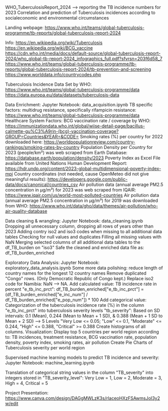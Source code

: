 WHO_TuberculosisReport_2024 --> reporting the TB incidence numbers for 2023
Correlation and prediction of Tuberculosis incidences according to socialeconomic and environmental circumstances

Landing webpage:
https://www.who.int/teams/global-tuberculosis-programme/tb-reports/global-tuberculosis-report-2024

Info:
https://en.wikipedia.org/wiki/Tuberculosis 
https://en.wikipedia.org/wiki/BCG_vaccine 
https://cdn.who.int/media/docs/default-source/global-tuberculosis-report-2024/who_global-tb-report-2024_infographics_full.pdf?sfvrsn=203f6d58_7
https://www.who.int/teams/global-tuberculosis-programme/tb-reports/global-tuberculosis-report-2024/tb-prevention-and-screening
https://www.worlddata.info/countrycodes.php

Tuberculosis Incidence Data Set by WHO:
https://www.who.int/teams/global-tuberculosis-programme/data
https://data.europa.eu/data/datasets/tuberculosis-data

Data Enrichment:
Jupyter Notebook: data_acquisition.ipynb
TB specific factors: multidrug resistance, specifically rifampicin resistance:
https://www.who.int/teams/global-tuberculosis-programme/data 
Healthcare System Factors:
BCG vaccination rate / coverage by WHO:
https://immunizationdata.who.int/global/wiise-detail-page/bacillus-calmette-gu%C3%A9rin-(bcg)-vaccination-coverage?GROUP=Countries&YEAR=&CODE= 
Smoking rates (%) per country for 2022 downloaded here:
https://worldpopulationreview.com/country-rankings/smoking-rates-by-country 
Population Density per Country for 2023 (people/km²) was web scraped from Earth Database:
https://database.earth/population/density/2023 
Poverty Index as Excel File available from United Nations Human Development Report:
https://hdr.undp.org/content/2023-global-multidimensional-poverty-index-mpi 
Country coordinates (not needed, cause OpenMeteo did not give meaningful results):
https://developers.google.com/public-data/docs/canonical/countries_csv
Air pollution data (annual average PM2.5 concentration in μg/m³) for 2023 was web scraped from IQAIR:
https://www.iqair.com/us/world-most-polluted-countries 
Air pollution data (annual average PM2.5 concentration in μg/m³) for 2019 was downloaded from WHO:
https://www.who.int/data/gho/data/themes/air-pollution/who-air-quality-database

Data cleaning & wrangling:
Jupyter Notebook: data_cleaning.ipynb
Dropping all unnecessary column, dropping all rows of years other than 2023
Adding contry iso2 and iso3 codes when missing to all additional data tables
Checking for null values and duplicates 
Filling all missing values with NaN 
Merging selected columns of all additional data tables to the df_TB_burden on "iso3"
Safe the cleaned and enriched data file as: df_TB_burden_enriched

Exploratory Data Analysis:
Jupyter Notebook: exploratory_data_analysis.ipynb
Some more data polishing: reduce length of country names for the longest 12 country names
Remove duplicated "Congo" rows. (Only Democratic Republic of Congo kept.)
Replace iso2 code for Namibia: NaN --> NA.
Add calculated value: TB incidence rate in percent "e_tb_inc_prct":
df_TB_burden_enriched["e_tb_inc_prct"] = (df_TB_burden_enriched["e_inc_num"] / df_TB_burden_enriched["e_pop_num"]) * 100
Add categorical value: Categorization of the tuberculosis incidence rate (%)
in the column "e_tb_inc_prct" into tuberculosis severity levels "tb_severity":
Based on SD intervals: 0.1 (Mean), 0.244 (Mean to Mean + 1 SD), & 0.388 (Mean + 1 SD to Mean + 2 SD) --> 5 Levels
"Very Low <= 0.05; "Low" <= 0.1, "Moderate" <= 0.244, "High" <= 0.388, "Critical" >= 0.388
Create histograms of all columns.
Visualization: Display top 5 countries per world region according to: 
TB incidences, treatment resistance, BCG vaccination rate, population density, poverty index, smoking rates, air pollution
Create Pie Charts of Tuberculosis severity per world region

Supervised machine learning models to predict TB incidence and severity:
Jupyter Notebook: machine_learning.ipynb



Translation of categorical string values in the column "TB_severity" into integers stored in "TB_severity_level":
Very Low = 1, Low = 2, Moderate = 3, High = 4, Critical = 5

Project Presentation:
https://www.canva.com/design/DAGgMWLzK3s/rlaceoHXzFSAwmsJoI3y2w/edit 

